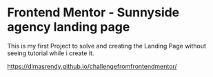 # Frontend Mentor - Sunnyside agency landing page

This is my first Project to solve and creating the Landing Page without seeing tutorial while i create it.

https://dimasrendy.github.io/challengefromfrontendmentor/


